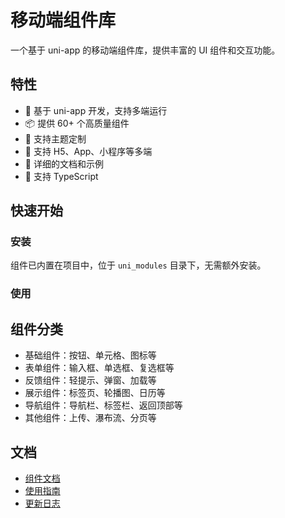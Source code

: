 # 移动端组件库

一个基于 uni-app 的移动端组件库，提供丰富的 UI 组件和交互功能。

## 特性

- 🚀 基于 uni-app 开发，支持多端运行
- 📦 提供 60+ 个高质量组件
- 🎨 支持主题定制
- 📱 支持 H5、App、小程序等多端
- 📖 详细的文档和示例
- 🔧 支持 TypeScript

## 快速开始

### 安装

组件已内置在项目中，位于 `uni_modules` 目录下，无需额外安装。

### 使用


## 组件分类

- 基础组件：按钮、单元格、图标等
- 表单组件：输入框、单选框、复选框等
- 反馈组件：轻提示、弹窗、加载等
- 展示组件：标签页、轮播图、日历等
- 导航组件：导航栏、标签栏、返回顶部等
- 其他组件：上传、瀑布流、分页等

## 文档

- [组件文档](/components/)
- [使用指南](/guide/)
- [更新日志](/changelog/) 